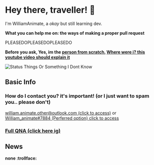 # Hey there, traveller! 👋
I'm WilliamAnimate, a *okay* but still learning dev.

**What you can help me on: the ways of making a proper pull request**

PLEASEDOPLEASEDOPLEASEDO

**Before you ask, Yes, im the [person from scratch.](https://scratch.mit.edu/users/william_animate)
[Where were i? this youtube video should explain it](https://youtu.be/xUDMkfaCjNg)**
<!-- 
![Top langs](https://github-readme-stats.vercel.app/api/top-langs/?username=WilliamAnimate&show_icons=true&theme=dark&layout=compact&custom_title=Languages%20I%20Use%20Here%20Most)] 
ok, you may be asking, WILLIAM, WHY IS THIS NOT SHOWN??
it only says HTML and CSS but i didnt do them 
even if i removed HTML and CSS it will say nothing :trol:
-->
![Status Things Or Something I Dont Know](https://github-readme-stats.vercel.app/api?username=WilliamAnimate&count_private=true&theme=dark&show_icons=true&custom_title=My%20stats&layout=compact)
<!-- 
lmao i dont know if &layout=compact for the one above me even works 
-->

## Basic Info
### How do I contact you? it's important! (or I just want to spam you.. please don't)
[william.animate.other@outlook.com (click to access)](mailto://william.animate.other@outlook.com) or [William_animate#7884 (Perferred option) click to access](https://discord.com/users/720264552285208666)
### [Full QNA (click here ig)](https://github.com/WilliamAnimate/WilliamAnimate/blob/main/QNA.md)
## News
**none :trollface:**

<!--
**WilliamAnimate/WilliamAnimate** is a ✨ _special_ ✨ repository because its `README.md` (this file) appears on your GitHub profile.

Here are some ideas to get you started:

- 🔭 I’m currently working on ...
- 🌱 I’m currently learning ...
- 👯 I’m looking to collaborate on ...
- 🤔 I’m looking for help with ...
- 💬 Ask me about ...
- 📫 How to reach me: ...
- 😄 Pronouns: ...
- ⚡ Fun fact: ...
-->
